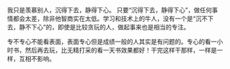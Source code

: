 我只是羡慕别人，沉得下去，静得下心。 只要“沉得下去，静得下心”，做任何事情都会太差，除非他智商实在太低。学习和技术上的牛人，没有一个是“沉不下去，静不下心”的，即使是比较贪玩的人，做起事来也是相当的专注。

专不专心不能看表面，表面专心但是成绩一般的人其实是有问题的。专心的看一小时书，然后再去玩，比无精打采的看一天书效果都好！干完这样干那样，一样是一样，互相不影响。